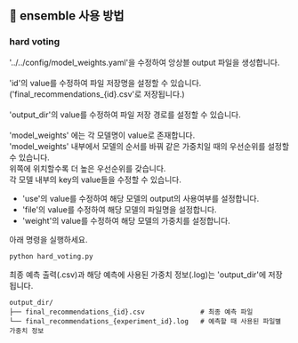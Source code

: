 ## 🚀 ensemble 사용 방법

### hard voting

'../../config/model_weights.yaml'을 수정하여 앙상블 output 파일을 생성합니다.<br><br>
'id'의 value를 수정하여 파일 저장명을 설정할 수 있습니다. ('final_recommendations_{id}.csv'로 저장됩니다.)<br><br>
'output_dir'의 value를 수정하여 파일 저장 경로를 설정할 수 있습니다. <br><br>
'model_weights' 에는 각 모델명이 value로 존재합니다.<br>
'model_weights' 내부에서 모델의 순서를 바꿔 같은 가중치일 때의 우선순위를 설정할 수 있습니다.<br>
위쪽에 위치할수록 더 높은 우선순위를 갖습니다.<br>
각 모델 내부의 key의 value들을 수정할 수 있습니다.<br>
- 'use'의 value를 수정하여 해당 모델의 output의 사용여부를 설정합니다.<br>
- 'file'의 value를 수정하여 해당 모델의 파일명을 설정합니다.<br>
- 'weight'의 value를 수정하여 해당 모델의 가중치를 설정합니다.<br>


아래 명령을 실행하세요.

```bash
python hard_voting.py
```


최종 예측 출력(.csv)과 해당 예측에 사용된 가중치 정보(.log)는 'output_dir'에 저장됩니다.
```
output_dir/
├── final_recommendations_{id}.csv              # 최종 예측 파일
└── final_recommendations_{experiment_id}.log   # 예측할 때 사용된 파일별 가중치 정보    
```